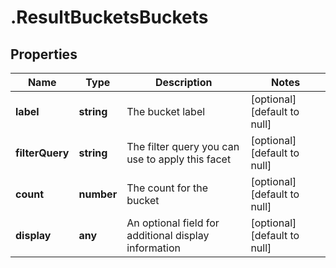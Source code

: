 # .ResultBucketsBuckets

## Properties
Name | Type | Description | Notes
------------ | ------------- | ------------- | -------------
**label** | **string** | The bucket label | [optional] [default to null]
**filterQuery** | **string** | The filter query you can use to apply this facet | [optional] [default to null]
**count** | **number** | The count for the bucket | [optional] [default to null]
**display** | **any** | An optional field for additional display information | [optional] [default to null]


